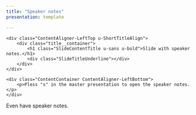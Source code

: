 ```yaml
---
title: "Speaker notes"
presentation: template

---
```


<div class="ContentAligner ContentAligner-Vertical">

    <div class="ContentAligner-LeftTop u-ShortTitleAlign">
        <div class="title__container">
            <h1 class="SlideContentTitle u-sans u-bold">Slide with speaker notes.</h1>
            <div class="SlideTitleUnderline"></div>
        </div>
    </div>

    <div class="ContentContainer ContentAligner-LeftBottom">
        <p>Pless "s" in the master presentation to open the speaker notes.</p> 
    </div>
 <aside class="notes">
        Even have speaker notes.
    </aside>
</div>
